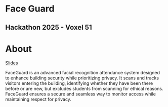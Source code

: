 # Face Guard
## Hackathon 2025 - Voxel 51

# About

[Slides](https://www.canva.com/design/DAGhQMoLkok/4k5NVLoGzvR0V3JA8O6Skg/edit?utm_content=DAGhQMoLkok&utm_campaign=designshare&utm_medium=link2&utm_source=sharebutton)

FaceGuard is an advanced facial recognition attendance system designed to enhance building security while prioritizing privacy. It scans and tracks visitors entering the building, identifying whether they have been there before or are new, but excludes students from scanning for ethical reasons. FaceGuard ensures a secure and seamless way to monitor access while maintaining respect for privacy.
